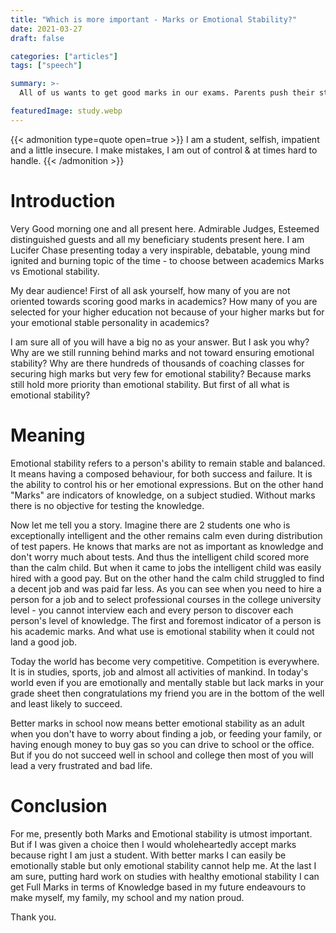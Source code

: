 ```yaml
---
title: "Which is more important - Marks or Emotional Stability?"
date: 2021-03-27
draft: false

categories: ["articles"]
tags: ["speech"]

summary: >-
  All of us wants to get good marks in our exams. Parents push their students to achieve excellence. But is this the only goal in life? What about the emotional stability of today's students? What about their mental health?

featuredImage: study.webp
---
```


{{< admonition type=quote open=true >}}
I am a student, selfish, impatient and a little insecure. I make mistakes, I am out of control & at times hard to handle.
{{< /admonition >}}

# Introduction

Very Good morning one and all present here. Admirable Judges, Esteemed distinguished guests and all my beneficiary students present here. I am Lucifer Chase presenting today a very inspirable, debatable, young mind ignited and burning topic of the time - to choose between academics Marks vs Emotional stability.

My dear audience! First of all ask yourself, how many of you are not oriented towards scoring good marks in academics? How many of you are selected for your higher education not because of your higher marks but for your emotional stable personality in academics?

I am sure all of you will have a big no as your answer. But I ask you why? Why are we still running behind marks and not toward ensuring emotional stability? Why are there hundreds of thousands of coaching classes for securing high marks but very few for emotional stability? Because marks still hold more priority than emotional stability. But first of all what is emotional stability?

# Meaning

Emotional stability refers to a person's ability to remain stable and balanced. It means having a composed behaviour, for both success and failure. It is the ability to control his or her emotional expressions. But on the other hand "Marks" are indicators of knowledge, on a subject studied. Without marks there is no objective for testing the knowledge.

Now let me tell you a story. Imagine there are 2 students one who is exceptionally intelligent and the other remains calm even during distribution of test papers. He knows that marks are not as important as knowledge and don't worry much about tests. And thus the intelligent child scored more than the calm child. But when it came to jobs the intelligent child was easily hired with a good pay. But on the other hand the calm child struggled to find a decent job and was paid far less. As you can see when you need to hire a person for a job and to select professional courses in the college university level - you cannot interview each and every person to discover each person's level of knowledge. The first and foremost indicator of a person is his academic marks. And what use is emotional stability when it could not land a good job.

Today the world has become very competitive. Competition is everywhere. It is in studies, sports, job and almost all activities of mankind. In today's world even if you are emotionally and mentally stable but lack marks in your grade sheet then congratulations my friend you are in the bottom of the well and least likely to succeed.

Better marks in school now means better emotional stability as an adult when you don't have to worry about finding a job, or feeding your family, or having enough money to buy gas so you can drive to school or the office. But if you do not succeed well in school and college then most of you will lead a very frustrated and bad life.

# Conclusion

For me, presently both Marks and Emotional stability is utmost important. But if I was given a choice then I would wholeheartedly accept marks because right I am just a student. With better marks I can easily be emotionally stable but only emotional stability cannot help me. At the last I am sure, putting hard work on studies with healthy emotional stability I can get Full Marks in terms of Knowledge based in my future endeavours to make myself, my family, my school and my nation proud.

Thank you.
